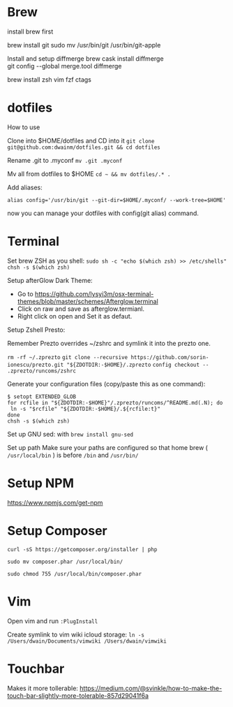 # Brew

install brew first

brew install git 
sudo mv /usr/bin/git /usr/bin/git-apple

Install and setup diffmerge
brew cask install diffmerge   
git config --global merge.tool diffmerge 

brew install zsh vim fzf ctags

# dotfiles
How to use

Clone into $HOME/dotfiles and CD into it
`git clone git@github.com:dwainm/dotfiles.git && cd dotfiles`

Rename .git to .myconf
`mv .git .myconf`

Mv all from dotfiles to $HOME
`cd ~ && mv dotfiles/.* .`

Add aliases:

`alias config='/usr/bin/git --git-dir=$HOME/.myconf/ --work-tree=$HOME'`

now you can manage your dotfiles with config(git alias) command.

# Terminal

Set brew ZSH as you shell:
`sudo sh -c "echo $(which zsh) >> /etc/shells"`
`chsh -s $(which zsh)`


Setup afterGlow Dark Theme:
- Go to https://github.com/lysyi3m/osx-terminal-themes/blob/master/schemes/Afterglow.terminal 
- Click on raw and save as afterglow.termianl.
- Right click on open and Set it as defaut.

Setup Zshell Presto:

Remember Prezto overrides ~/zshrc and symlink it into the prezto one.

`rm -rf ~/.zprezto`
`git clone --recursive https://github.com/sorin-ionescu/prezto.git "${ZDOTDIR:-$HOME}/.zprezto`
`config checkout -- .zprezto/runcoms/zshrc`

Generate your configuration files (copy/paste this as one command):
```
$ setopt EXTENDED_GLOB
for rcfile in "${ZDOTDIR:-$HOME}"/.zprezto/runcoms/^README.md(.N); do
 ln -s "$rcfile" "${ZDOTDIR:-$HOME}/.${rcfile:t}"
done
chsh -s $(which zsh)
```

Set up GNU sed:
with `brew install gnu-sed`

Set up path
Make sure your paths are configured so that home brew ( `/usr/local/bin` ) 
is before `/bin` and `/usr/bin/`

# Setup NPM 
https://www.npmjs.com/get-npm

# Setup Composer

`curl -sS https://getcomposer.org/installer | php`

`sudo mv composer.phar /usr/local/bin/`

`sudo chmod 755 /usr/local/bin/composer.phar`

# Vim 
Open vim and run `:PlugInstall`

Create symlink to vim wiki icloud storage: 
`ln -s /Users/dwain/Documents/vimwiki /Users/dwain/vimwiki`

# Touchbar
Makes it more tollerable: https://medium.com/@svinkle/how-to-make-the-touch-bar-slightly-more-tolerable-857d29041f6a
